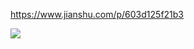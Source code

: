 https://www.jianshu.com/p/603d125f21b3

![](E:\学习笔记\mylearnnote\web架构集\spring全家桶\springBoot\image\6912735-51aa162747fcdc3d.png)